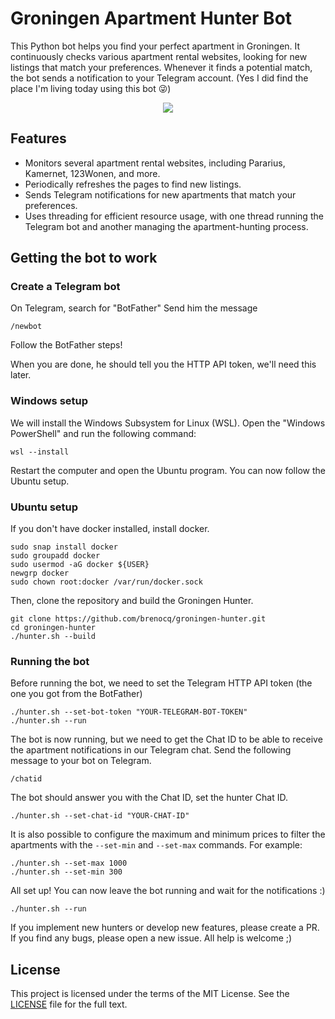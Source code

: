 # Groningen Apartment Hunter Bot

This Python bot helps you find your perfect apartment in Groningen. It continuously checks various apartment rental websites, looking for new listings that match your preferences. Whenever it finds a potential match, the bot sends a notification to your Telegram account. (Yes I did find the place I'm living today using this bot 😜)

<p align="center">
  <img src="https://github.com/brenocq/groningen-hunter/assets/17342434/6a83c8bc-a704-4d02-be39-b0df89974cc3">
</p>

## Features

- Monitors several apartment rental websites, including Pararius, Kamernet, 123Wonen, and more.
- Periodically refreshes the pages to find new listings.
- Sends Telegram notifications for new apartments that match your preferences.
- Uses threading for efficient resource usage, with one thread running the Telegram bot and another managing the apartment-hunting process.

## Getting the bot to work

### Create a Telegram bot
On Telegram, search for "BotFather"
Send him the message
```
/newbot
```
Follow the BotFather steps!

When you are done, he should tell you the HTTP API token, we'll need this later.

### Windows setup
We will install the Windows Subsystem for Linux (WSL). Open the "Windows PowerShell" and run the following command:

```
wsl --install
```

Restart the computer and open the Ubuntu program. You can now follow the Ubuntu setup.

### Ubuntu setup
If you don't have docker installed, install docker.
```
sudo snap install docker
sudo groupadd docker
sudo usermod -aG docker ${USER}
newgrp docker
sudo chown root:docker /var/run/docker.sock
```

Then, clone the repository and build the Groningen Hunter.

```
git clone https://github.com/brenocq/groningen-hunter.git
cd groningen-hunter
./hunter.sh --build
```

### Running the bot
Before running the bot, we need to set the Telegram HTTP API token (the one you got from the BotFather)

```
./hunter.sh --set-bot-token "YOUR-TELEGRAM-BOT-TOKEN"
./hunter.sh --run
```

The bot is now running, but we need to get the Chat ID to be able to receive the apartment notifications in our Telegram chat. Send the following message to your bot on Telegram.

```
/chatid
```

The bot should answer you with the Chat ID, set the hunter Chat ID.

```
./hunter.sh --set-chat-id "YOUR-CHAT-ID"
```

It is also possible to configure the maximum and minimum prices to filter the apartments with the `--set-min` and `--set-max` commands. For example:

```
./hunter.sh --set-max 1000
./hunter.sh --set-min 300
```

All set up! You can now leave the bot running and wait for the notifications :)

```
./hunter.sh --run
```

If you implement new hunters or develop new features, please create a PR. If you find any bugs, please open a new issue. All help is welcome ;)

## License

This project is licensed under the terms of the MIT License. See the [LICENSE](LICENSE) file for the full text.

